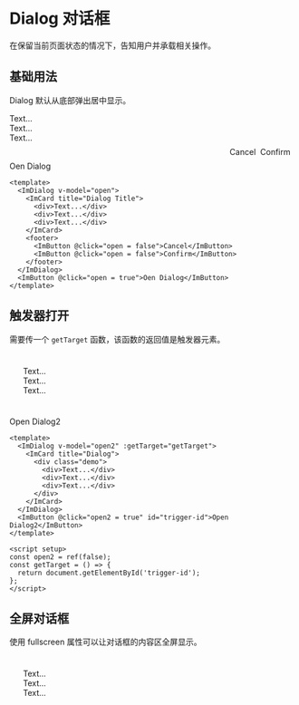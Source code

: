 # Dialog 对话框

在保留当前页面状态的情况下，告知用户并承载相关操作。

## 基础用法

Dialog 默认从底部弹出居中显示。

<script setup>
import { ref } from 'vue'

const open = ref(false)
const open2 = ref(false)
const fullShow = ref(false)
const parent = ref(false)
const child = ref(false)
const getTarget = () => {
  return document.getElementById('trigger-id')
}
</script>

<style scoped>
.demo {
  padding: 24px;
  border-radius: 4px;
  margin-bottom: 14px;
  background-color: var(--im-primary-color-2);
}
</style>

 <ImDialog v-model="open">
    <ImCard title="Dialog Title">
      <div>Text...</div>
      <div>Text...</div>
      <div>Text...</div>
    </ImCard>
    <footer style="padding:8px;;display:flex;gap:8px;justify-content:flex-end">
      <ImButton @click="open = false">Cancel</ImButton>
      <ImButton @click="open = false">Confirm</ImButton>
    </footer>
  </ImDialog>
  <ImButton @click="open = true">Oen Dialog</ImButton>

```vue
<template>
  <ImDialog v-model="open">
    <ImCard title="Dialog Title">
      <div>Text...</div>
      <div>Text...</div>
      <div>Text...</div>
    </ImCard>
    <footer>
      <ImButton @click="open = false">Cancel</ImButton>
      <ImButton @click="open = false">Confirm</ImButton>
    </footer>
  </ImDialog>
  <ImButton @click="open = true">Oen Dialog</ImButton>
</template>
```

## 触发器打开

需要传一个 `getTarget` 函数，该函数的返回值是触发器元素。

<ImDialog v-model="open2" :getTarget="getTarget">
  <ImCard title="Dialog">
    <div class="demo">
     <div>Text...</div>
      <div>Text...</div>
      <div>Text...</div></div>
  </ImCard>
</ImDialog>
<ImButton @click="open2 = true" id="trigger-id">Open Dialog2</ImButton>

```vue
<template>
  <ImDialog v-model="open2" :getTarget="getTarget">
    <ImCard title="Dialog">
      <div class="demo">
        <div>Text...</div>
        <div>Text...</div>
        <div>Text...</div>
      </div>
    </ImCard>
  </ImDialog>
  <ImButton @click="open2 = true" id="trigger-id">Open Dialog2</ImButton>
</template>

<script setup>
const open2 = ref(false);
const getTarget = () => {
  return document.getElementById('trigger-id');
};
</script>
```

## 全屏对话框

使用 fullscreen 属性可以让对话框的内容区全屏显示。

<ImDialog v-model="fullShow" fullscreen>
    <ImCard title="Dialog Title" borderless>
      <template #header-action>
        <ImButton
          size="48"
          shape="circle"
          variant="text"
          @click="fullShow = false">
          <ImIcon name="close" size="22" />
        </ImButton>
      </template>
      <div style="height: 100%;" class="demo">
        <div>Text...</div>
        <div>Text...</div>
        <div>Text...</div>
      </div>
    </ImCard>
  </ImDialog>
<ImButton @click="fullShow = true">打开全屏对话框</ImButton>

```vue
<template>
  <ImDialog v-model="fullShow" fullscreen>
    <ImCard title="Dialog Title" borderless>
      <template #header-action>
        <ImButton
          size="48"
          shape="circle"
          variant="text"
          @click="fullShow = false">
          <ImIcon name="close" size="22" />
        </ImButton>
      </template>
      <div style="height: 100%;" class="demo">
        <div>Text...</div>
        <div>Text...</div>
        <div>Text...</div>
      </div>
    </ImCard>
  </ImDialog>
  <ImButton @click="fullShow = true">打开全屏对话框</ImButton>
</template>
```

## 嵌套使用

<ImDialog v-model="parent">
    <ImCard title="Parent Dialog">
      <div class="demo">这里是内容区域</div>
      <ImButton @click="child = true">打开子级对话框</ImButton>
    </ImCard>
    <ImDialog v-model="child" >
      <ImCard title="Child Dialog "> 
        <div class="demo">这里是内容区域</div>
        <div class="demo">这里是内容区域</div>
       </ImCard>
    </ImDialog>
  </ImDialog>
<ImButton @click="parent = true">打开父级对话框</ImButton>

```vue
<template>
  <ImDialog v-model="parent">
    <template #header>
      <div class="flex items-center justify-between w-full">
        <span>父级对话框</span>
        <ImButton
          size="48"
          shape="circle"
          variant="text"
          @click="parent = false">
          <ImIcon name="close" size="22" />
        </ImButton>
      </div>
    </template>
    这里是内容区域
    <ImButton @click="child = true">打开子级对话框</ImButton>
    <ImDialog v-model="child" parent>
      <ImCard title="Dialog Title"> 这里是内容区域 </ImCard>
    </ImDialog>
  </ImDialog>
  <ImButton @click="parent = true">打开父级对话框</ImButton>
</template>
```

## APIS
